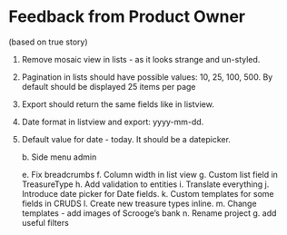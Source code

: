 Feedback from Product Owner
==========
(based on true story)



1. Remove mosaic view in lists - as it looks strange and un-styled.
 
2. Pagination in lists should have possible values: 10, 25, 100, 500. 
By default should be displayed 25 items per page

3. Export should return the same fields like in listview.

4. Date format in listview and export: yyyy-mm-dd.

5. Default value for date - today. It should be a datepicker.

   b.   Side menu admin
   
   e.	Fix breadcrumbs
   f.	Column width in list view
   g.	Custom list field in TreasureType
   h.	Add validation to entities
   i.	Translate everything
   j.	Introduce date picker for Date fields.
   k.	Custom templates for some fields in CRUDS
   l.	Create new treasure types inline.
   m.	Change templates - add images of Scrooge’s bank
   n.   Rename project
   g.   add useful filters
